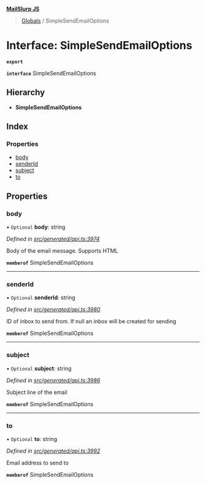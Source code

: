 **[MailSlurp JS](../README.md)**

> [Globals](../README.md) / SimpleSendEmailOptions

# Interface: SimpleSendEmailOptions

**`export`** 

**`interface`** SimpleSendEmailOptions

## Hierarchy

* **SimpleSendEmailOptions**

## Index

### Properties

* [body](simplesendemailoptions.md#body)
* [senderId](simplesendemailoptions.md#senderid)
* [subject](simplesendemailoptions.md#subject)
* [to](simplesendemailoptions.md#to)

## Properties

### body

• `Optional` **body**: string

*Defined in [src/generated/api.ts:3974](https://github.com/mailslurp/mailslurp-client/blob/c83a162/src/generated/api.ts#L3974)*

Body of the email message. Supports HTML

**`memberof`** SimpleSendEmailOptions

___

### senderId

• `Optional` **senderId**: string

*Defined in [src/generated/api.ts:3980](https://github.com/mailslurp/mailslurp-client/blob/c83a162/src/generated/api.ts#L3980)*

ID of inbox to send from. If null an inbox will be created for sending

**`memberof`** SimpleSendEmailOptions

___

### subject

• `Optional` **subject**: string

*Defined in [src/generated/api.ts:3986](https://github.com/mailslurp/mailslurp-client/blob/c83a162/src/generated/api.ts#L3986)*

Subject line of the email

**`memberof`** SimpleSendEmailOptions

___

### to

• `Optional` **to**: string

*Defined in [src/generated/api.ts:3992](https://github.com/mailslurp/mailslurp-client/blob/c83a162/src/generated/api.ts#L3992)*

Email address to send to

**`memberof`** SimpleSendEmailOptions
